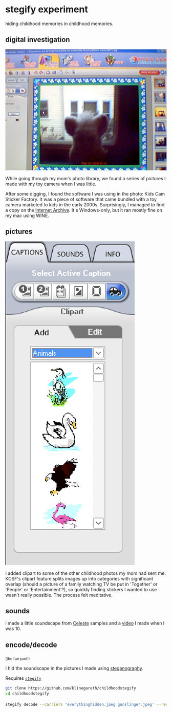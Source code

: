 # stegify experiment

hiding childhood memories in childhood memories.

## digital investigation

![Blurry screenshot of 2008-era photo software being used to edit a photo of a Furby](./readme-pics/kidscam.jpeg)

While going through my mom's photo library, we found a series of pictures I made with my toy camera when I was little.

After some digging, I found the software I was using in the photo: Kids Cam Sticker Factory. It was a piece of software that came bundled with a toy camera marketed to kids in the early 2000s. Surprisingly, I managed to find a copy on the [Internet Archive](https://archive.org/details/sticker-factory). It's Windows-only, but it ran mostly fine on my mac using WINE.

## pictures

![A screenshot of a menu for adding clipart to an image](./readme-pics/clipart.png)

I added clipart to some of the other childhood photos my mom had sent me. KCSF's clipart feature splits images up into categories with significant overlap (should a picture of a family watching TV be put in 'Together' or 'People' or 'Entertainment'?), so quickly finding stickers I wanted to use wasn't really possible. The process felt meditative.

## sounds

i made a little soundscape from [Celeste](https://www.celestegame.com/) samples and a [video](https://www.youtube.com/watch?v=y59hM2c7s4I) I made when I was 10.

## encode/decode

<sub>(the fun part!)</sub>

I hid the soundscape in the pictures I made using [steganography](https://en.wikipedia.org/wiki/steganography). 

Requires [`stegify`](https://github.com/DimitarPetrov/stegify)

```bash
git clone https://github.com/klinegareth/childhoodstegify
cd childhoodstegify

stegify decode --carriers 'everythinghidden.jpeg gunslinger.jpeg' --result 'result.mp3'
```
